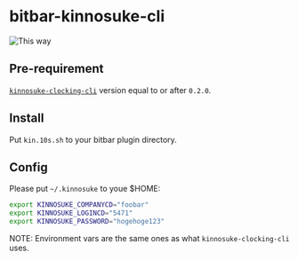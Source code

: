 bitbar-kinnosuke-cli
====================

![This way](https://raw.githubusercontent.com/udzura/bitbar-kinnosuke-cli/master/screemshot.png)

## Pre-requirement

[`kinnosuke-clocking-cli`](https://github.com/yano3/kinnosuke-clocking-cli/) version equal to or after `0.2.0`.

## Install

Put `kin.10s.sh` to your bitbar plugin directory.

## Config

Please put `~/.kinnosuke` to youe $HOME:

```bash
export KINNOSUKE_COMPANYCD="foobar"
export KINNOSUKE_LOGINCD="5471"
export KINNOSUKE_PASSWORD="hogehoge123"
```

NOTE: Environment vars are the same ones as what `kinnosuke-clocking-cli` uses.
